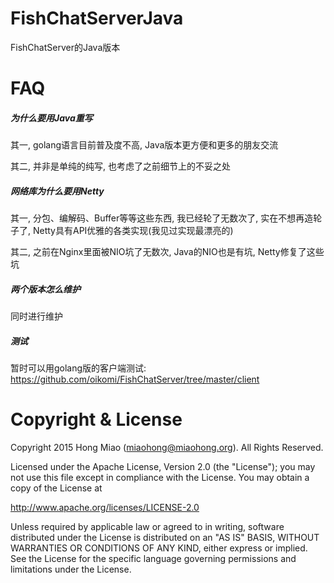 
FishChatServerJava
======

FishChatServer的Java版本

FAQ
======
##### 为什么要用Java重写
其一,  golang语言目前普及度不高, Java版本更方便和更多的朋友交流

其二,  并非是单纯的纯写, 也考虑了之前细节上的不妥之处


##### 网络库为什么要用Netty
其一,  分包、编解码、Buffer等等这些东西, 我已经轮了无数次了, 实在不想再造轮子了, Netty具有API优雅的各类实现(我见过实现最漂亮的)

其二,  之前在Nginx里面被NIO坑了无数次, Java的NIO也是有坑, Netty修复了这些坑

##### 两个版本怎么维护
同时进行维护


##### 测试
暂时可以用golang版的客户端测试: https://github.com/oikomi/FishChatServer/tree/master/client



Copyright & License
===================

Copyright 2015 Hong Miao (miaohong@miaohong.org). All Rights Reserved.

Licensed under the Apache License, Version 2.0 (the "License");
you may not use this file except in compliance with the License.
You may obtain a copy of the License at

http://www.apache.org/licenses/LICENSE-2.0

Unless required by applicable law or agreed to in writing, software
distributed under the License is distributed on an "AS IS" BASIS,
WITHOUT WARRANTIES OR CONDITIONS OF ANY KIND, either express or implied.
See the License for the specific language governing permissions and
limitations under the License.

